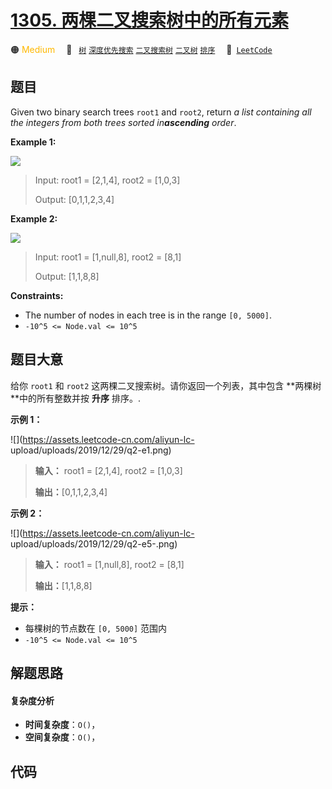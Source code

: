 # [1305. 两棵二叉搜索树中的所有元素](https://leetcode.com/problems/all-elements-in-two-binary-search-trees)

🟠 <font color=#ffb800>Medium</font>&emsp; 🔖&ensp; [`树`](/leetcode-js/outline/tag/tree.md) [`深度优先搜索`](/leetcode-js/outline/tag/depth-first-search.md) [`二叉搜索树`](/leetcode-js/outline/tag/binary-search-tree.md) [`二叉树`](/leetcode-js/outline/tag/binary-tree.md) [`排序`](/leetcode-js/outline/tag/sorting.md)&emsp; 🔗&ensp;[`LeetCode`](https://leetcode.com/problems/all-elements-in-two-binary-search-trees)

## 题目

Given two binary search trees `root1` and `root2`, return _a list containing
all the integers from both trees sorted in**ascending** order_.



**Example 1:**

![](https://assets.leetcode.com/uploads/2019/12/18/q2-e1.png)

> Input: root1 = [2,1,4], root2 = [1,0,3]
> 
> Output: [0,1,1,2,3,4]

**Example 2:**

![](https://assets.leetcode.com/uploads/2019/12/18/q2-e5-.png)

> Input: root1 = [1,null,8], root2 = [8,1]
> 
> Output: [1,1,8,8]

**Constraints:**

  * The number of nodes in each tree is in the range `[0, 5000]`.
  * `-10^5 <= Node.val <= 10^5`


## 题目大意

给你 `root1` 和 `root2` 这两棵二叉搜索树。请你返回一个列表，其中包含 **两棵树  **中的所有整数并按 **升序** 排序。.



**示例 1：**

![](https://assets.leetcode-cn.com/aliyun-lc-
upload/uploads/2019/12/29/q2-e1.png)

> 
> 
> 
> 
> 
> **输入：** root1 = [2,1,4], root2 = [1,0,3]
> 
> **输出：**[0,1,1,2,3,4]
> 
> 

**示例 2：**

![](https://assets.leetcode-cn.com/aliyun-lc-
upload/uploads/2019/12/29/q2-e5-.png)

> 
> 
> 
> 
> 
> **输入：** root1 = [1,null,8], root2 = [8,1]
> 
> **输出：**[1,1,8,8]
> 
> 



**提示：**

  * 每棵树的节点数在 `[0, 5000]` 范围内
  * `-10^5 <= Node.val <= 10^5`


## 解题思路

#### 复杂度分析

- **时间复杂度**：`O()`，
- **空间复杂度**：`O()`，

## 代码

```javascript

```